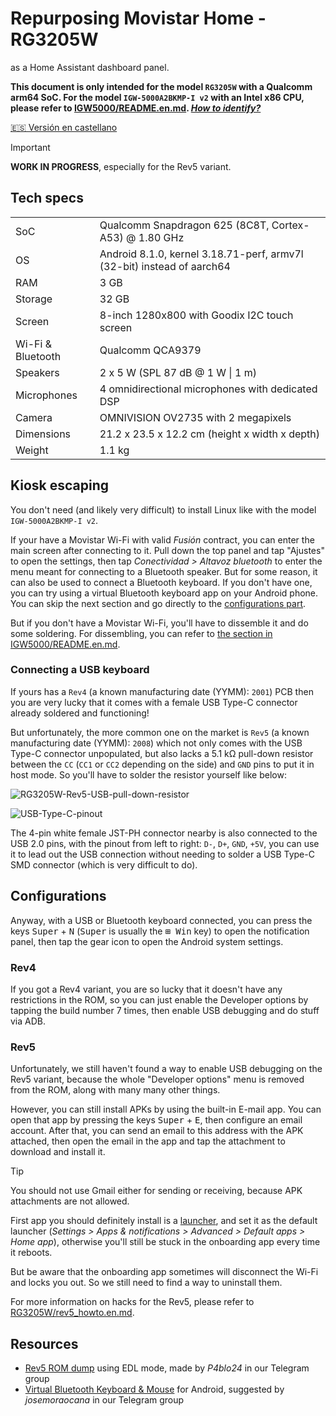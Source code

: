 # Repurposing Movistar Home - RG3205W

as a Home Assistant dashboard panel.

**This document is only intended for the model `RG3205W` with a Qualcomm arm64 SoC. For the model `IGW-5000A2BKMP-I v2` with an Intel x86 CPU, please refer to [IGW5000/README.en.md](../IGW5000/README.en.md).  [_How to identify?_](../README.en.md#important-note)**

[🇪🇸 Versión en castellano](../RG3205W/README.md)

> [!IMPORTANT]
> **WORK IN PROGRESS**, especially for the Rev5 variant.

## Tech specs

| | |
| --- | --- |
| SoC | Qualcomm Snapdragon 625 (8C8T, Cortex-A53) @ 1.80 GHz |
| OS | Android 8.1.0, kernel 3.18.71-perf, armv7l (32-bit) instead of aarch64 |
| RAM | 3 GB |
| Storage | 32 GB |
| Screen | 8-inch 1280x800 with Goodix I2C touch screen |
| Wi-Fi & Bluetooth | Qualcomm QCA9379 |
| Speakers | 2 x 5 W (SPL 87 dB @ 1 W \| 1 m) |
| Microphones | 4 omnidirectional microphones with dedicated DSP |
| Camera | OMNIVISION OV2735 with 2 megapixels |
| Dimensions | 21.2 x 23.5 x 12.2 cm (height x width x depth) |
| Weight | 1.1 kg |

## Kiosk escaping

You don't need (and likely very difficult) to install Linux like with the model `IGW-5000A2BKMP-I v2`.

If your have a Movistar Wi-Fi with valid _Fusión_ contract, you can enter the main screen after connecting to it. Pull down the top panel and tap "Ajustes" to open the settings, then tap _Conectividad > Altavoz bluetooth_ to enter the menu meant for connecting to a Bluetooth speaker. But for some reason, it can also be used to connect a Bluetooth keyboard. If you don't have one, you can try using a virtual Bluetooth keyboard app on your Android phone. You can skip the next section and go directly to the [configurations part](#configurations).

But if you don't have a Movistar Wi-Fi, you'll have to dissemble it and do some soldering. For dissembling, you can refer to [the section in IGW5000/README.en.md](../IGW5000/README.en.md#disassembling).

### Connecting a USB keyboard

If yours has a `Rev4` (a known manufacturing date (YYMM): `2001`) PCB then you are very lucky that it comes with a female USB Type-C connector already soldered and functioning!

But unfortunately, the more common one on the market is `Rev5` (a known manufacturing date (YYMM): `2008`) which not only comes with the USB Type-C connector unpopulated, but also lacks a 5.1 kΩ pull-down resistor between the `CC` (`CC1` or `CC2` depending on the side) and `GND` pins to put it in host mode. So you'll have to solder the resistor yourself like below:

![RG3205W-Rev5-USB-pull-down-resistor](../img/RG3205W-Rev5-USB-pull-down-resistor.jpg)

![USB-Type-C-pinout](../img/USB-Type-C-pinout.png)

The 4-pin white female JST-PH connector nearby is also connected to the USB 2.0 pins, with the pinout from left to right: `D-`, `D+`, `GND`, `+5V`, you can use it to lead out the USB connection without needing to solder a USB Type-C SMD connector (which is very difficult to do).

## Configurations

Anyway, with a USB or Bluetooth keyboard connected, you can press the keys <kbd>Super</kbd> + <kbd>N</kbd> (<kbd>Super</kbd> is usually the <kbd>⊞ Win</kbd> key) to open the notification panel, then tap the gear icon to open the Android system settings.

### Rev4

If you got a Rev4 variant, you are so lucky that it doesn't have any restrictions in the ROM, so you can just enable the Developer options by tapping the build number 7 times, then enable USB debugging and do stuff via ADB.

### Rev5

Unfortunately, we still haven't found a way to enable USB debugging on the Rev5 variant, because the whole "Developer options" menu is removed from the ROM, along with many many other things.

However, you can still install APKs by using the built-in E-mail app. You can open that app by pressing the keys <kbd>Super</kbd> + <kbd>E</kbd>, then configure an email account. After that, you can send an email to this address with the APK attached, then open the email in the app and tap the attachment to download and install it.

> [!TIP]
> You should not use Gmail either for sending or receiving, because APK attachments are not allowed.

First app you should definitely install is a [launcher](https://search.f-droid.org/?q=launcher), and set it as the default launcher (_Settings > Apps & notifications > Advanced > Default apps > Home app_), otherwise you'll still be stuck in the onboarding app every time it reboots.

But be aware that the onboarding app sometimes will disconnect the Wi-Fi and locks you out. So we still need to find a way to uninstall them.

For more information on hacks for the Rev5, please refer to [RG3205W/rev5_howto.en.md](../RG3205W/rev5_howto.en.md).

## Resources

- [Rev5 ROM dump](https://t.me/movistar_home_hacking/1426) using EDL mode, made by _P4blo24_ in our Telegram group
- [Virtual Bluetooth Keyboard & Mouse](https://play.google.com/store/apps/details?id=io.appground.blek) for Android, suggested by _josemoraocana_ in our Telegram group
